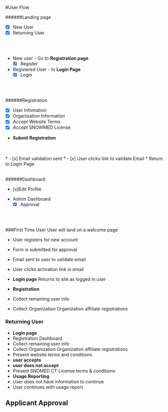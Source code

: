 
#User Flow


######Landing page
- [x] New User
- [x] Returning User
<br>
<br>

* New user - Go to **Registration page**
   - [x] Register 
* Registered User - to **Login Page**
    - [x] Login
<br>
<br>

######Registration
   - [x] User Infomation
   - [x] Organization Information
   - [x] *Accept* Website Terms 
   - [x] *Accept* SNOWMED License
  *  **Submit Registration** 
<br>
<br>
* - [x] Email validation sent
* - [x] User clicks link to vaildate Email
      * Return to Login Page 
<br>
<br>

######Dashboard
   - [x]Edit Profile
* Admin Dashboard
  - [x] Approval
<br>
<br>


###First Time User
User will land on a welcome page
* User registers for new account
* Form is submitted for approval
* Email sent to user to validate email 
* User clicks activation link in email 

*  **Login page**
Returns to site as logged in user

* **Registration**
* Collect remaining user info 
* Collect Organization Organization affiliate registrations  

### Returning User

* **Login page**
* Registration Dashboard
* Collect remaining user info 
* Collect Organization Organization affiliate registrations  
* Present website terms and conditions
* **user accepts**
* **user does not accept**
* Present SNOMED CT License terms & conditions
*  **Usage Reporting**
* User does not have information to continue
* User continues with usage report

## Applicant Approval




